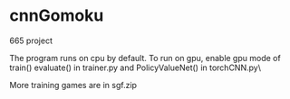 # cnnGomoku
665 project

The program runs on cpu by default. To run on gpu, enable gpu mode of train() evaluate() in trainer.py and PolicyValueNet() in torchCNN.py\

More training games are in sgf.zip 
